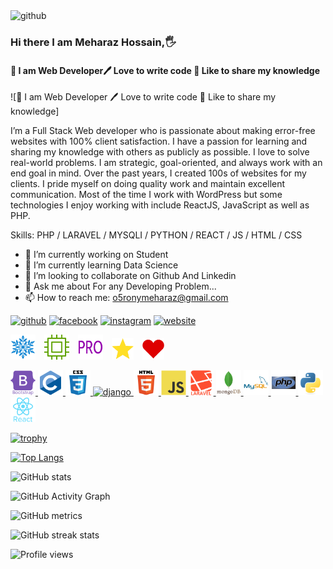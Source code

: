  <img src='https://scontent.fdac5-1.fna.fbcdn.net/v/t39.30808-6/282253794_1170312057156861_1267273947366724123_n.jpg?_nc_cat=109&ccb=1-7&_nc_sid=09cbfe&_nc_eui2=AeFbNYQchV20ZdzqH8L0SiQWl6CGr5rqVi2XoIavmupWLXQiUZJQcc5gOH_eY3S49vB69fijTHiTeQWm2cmD9-Rm&_nc_ohc=G2_iLHWwuzAAX_xLP1X&_nc_ht=scontent.fdac5-1.fna&oh=00_AT9t_0aFmCj5i2QgxwhOoyDkR70p6_1R6KP97HgQ6Phhdw&oe=62D4B00A' alt='github' height='240'>

### Hi there I am Meharaz Hossain,🖐
#### 👑 I am Web Developer🖊️ Love to write code 🎤 Like to share my knowledge
![👑 I am Web Developer 🖊️ Love to write code 🎤 Like to share my knowledge] 

I’m a Full Stack Web developer who is passionate about making error-free websites with 100% client satisfaction. I have a passion for learning and sharing my knowledge with others as publicly as possible. I love to solve real-world problems. I am strategic, goal-oriented, and always work with an end goal in mind. Over the past years, I created 100s of websites for my clients. I pride myself on doing quality work and maintain excellent communication. Most of the time I work with WordPress but some technologies I enjoy working with include ReactJS, JavaScript as well as PHP.

Skills: PHP / LARAVEL / MYSQLI / PYTHON / REACT / JS / HTML / CSS

- 🔭 I’m currently working on Student 
- 🌱 I’m currently learning Data Science 
- 👯 I’m looking to collaborate on Github And Linkedin 
- 💬 Ask me about For any Developing Problem... 
- 📫 How to reach me: o5ronymeharaz@gmail.com 


[<img src='https://cdn.jsdelivr.net/npm/simple-icons@3.0.1/icons/github.svg' alt='github' height='40'>](https://github.com/meharaz2020)  [<img src='https://cdn.jsdelivr.net/npm/simple-icons@3.0.1/icons/facebook.svg' alt='facebook' height='40'>](https://www.facebook.com/meharaz.TME.5)  [<img src='https://cdn.jsdelivr.net/npm/simple-icons@3.0.1/icons/instagram.svg' alt='instagram' height='40'>](https://www.instagram.com/meharaz_hossain07/)  [<img src='https://cdn.jsdelivr.net/npm/simple-icons@3.0.1/icons/icloud.svg' alt='website' height='40'>](https://meharaz2020.github.io/personal_protfolio/)  

<a href='https://archiveprogram.github.com/'><img src='https://raw.githubusercontent.com/acervenky/animated-github-badges/master/assets/acbadge.gif' width='40' height='40'></a> <a href='https://docs.github.com/en/developers'><img src='https://raw.githubusercontent.com/acervenky/animated-github-badges/master/assets/devbadge.gif' width='40' height='40'></a> <a href='https://github.com/pricing'><img src='https://raw.githubusercontent.com/acervenky/animated-github-badges/master/assets/pro.gif' width='40' height='40'></a> <a href='https://stars.github.com/'><img src='https://raw.githubusercontent.com/acervenky/animated-github-badges/master/assets/starbadge.gif' width='35' height='35'></a> <a href='https://docs.github.com/en/github/supporting-the-open-source-community-with-github-sponsors'><img src='https://raw.githubusercontent.com/acervenky/animated-github-badges/master/assets/sponsorbadge.gif' width='35' height='35'></a> 
<p align="left"> <a href="https://getbootstrap.com" target="_blank" rel="noreferrer"> <img src="https://raw.githubusercontent.com/devicons/devicon/master/icons/bootstrap/bootstrap-plain-wordmark.svg" alt="bootstrap" width="40" height="40"/> </a> <a href="https://www.cprogramming.com/" target="_blank" rel="noreferrer"> <img src="https://raw.githubusercontent.com/devicons/devicon/master/icons/c/c-original.svg" alt="c" width="40" height="40"/> </a> <a href="https://www.w3schools.com/css/" target="_blank" rel="noreferrer"> <img src="https://raw.githubusercontent.com/devicons/devicon/master/icons/css3/css3-original-wordmark.svg" alt="css3" width="40" height="40"/> </a> <a href="https://www.djangoproject.com/" target="_blank" rel="noreferrer"> <img src="https://cdn.worldvectorlogo.com/logos/django.svg" alt="django" width="40" height="40"/> </a> <a href="https://www.w3.org/html/" target="_blank" rel="noreferrer"> <img src="https://raw.githubusercontent.com/devicons/devicon/master/icons/html5/html5-original-wordmark.svg" alt="html5" width="40" height="40"/> </a> <a href="https://developer.mozilla.org/en-US/docs/Web/JavaScript" target="_blank" rel="noreferrer"> <img src="https://raw.githubusercontent.com/devicons/devicon/master/icons/javascript/javascript-original.svg" alt="javascript" width="40" height="40"/> </a> <a href="https://laravel.com/" target="_blank" rel="noreferrer"> <img src="https://raw.githubusercontent.com/devicons/devicon/master/icons/laravel/laravel-plain-wordmark.svg" alt="laravel" width="40" height="40"/> </a> <a href="https://www.mongodb.com/" target="_blank" rel="noreferrer"> <img src="https://raw.githubusercontent.com/devicons/devicon/master/icons/mongodb/mongodb-original-wordmark.svg" alt="mongodb" width="40" height="40"/> </a> <a href="https://www.mysql.com/" target="_blank" rel="noreferrer"> <img src="https://raw.githubusercontent.com/devicons/devicon/master/icons/mysql/mysql-original-wordmark.svg" alt="mysql" width="40" height="40"/> </a> <a href="https://www.php.net" target="_blank" rel="noreferrer"> <img src="https://raw.githubusercontent.com/devicons/devicon/master/icons/php/php-original.svg" alt="php" width="40" height="40"/> </a> <a href="https://www.python.org" target="_blank" rel="noreferrer"> <img src="https://raw.githubusercontent.com/devicons/devicon/master/icons/python/python-original.svg" alt="python" width="40" height="40"/> </a> <a href="https://reactjs.org/" target="_blank" rel="noreferrer"> <img src="https://raw.githubusercontent.com/devicons/devicon/master/icons/react/react-original-wordmark.svg" alt="react" width="40" height="40"/> </a> </p>

[![trophy](https://github-profile-trophy.vercel.app/?username=meharaz2020)](https://github.com/ryo-ma/github-profile-trophy)

[![Top Langs](https://github-readme-stats.vercel.app/api/top-langs/?username=meharaz2020)](https://github.com/anuraghazra/github-readme-stats)

![GitHub stats](https://github-readme-stats.vercel.app/api?username=meharaz2020&show_icons=true)  

![GitHub Activity Graph](https://activity-graph.herokuapp.com/graph?username=meharaz2020)  

![GitHub metrics](https://metrics.lecoq.io/meharaz2020)  

![GitHub streak stats](https://github-readme-streak-stats.herokuapp.com/?user=meharaz2020)  

![Profile views](https://gpvc.arturio.dev/meharaz2020)  
